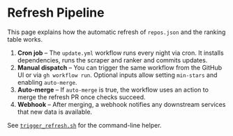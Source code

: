 # Refresh Pipeline

This page explains how the automatic refresh of `repos.json` and the ranking table works.

1. **Cron job** – The `update.yml` workflow runs every night via cron. It installs dependencies, runs the scraper and ranker and commits updates.
2. **Manual dispatch** – You can trigger the same workflow from the GitHub UI or via `gh workflow run`. Optional inputs allow setting `min-stars` and enabling `auto-merge`.
3. **Auto-merge** – If `auto-merge` is true, the workflow uses an action to merge the refresh PR once checks succeed.
4. **Webhook** – After merging, a webhook notifies any downstream services that new data is available.

See [`trigger_refresh.sh`](https://github.com/adrianwedd/Agentic-Index/blob/main/scripts/trigger_refresh.sh) for the command-line helper.
